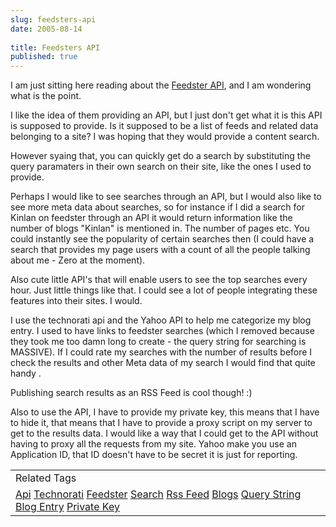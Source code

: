 ```yaml
---
slug: feedsters-api
date: 2005-08-14
 
title: Feedsters API
published: true
---
```

I am just sitting here reading about the <a href="http://developers.feedster.com/index.php/Feedster_API" rel="tag">Feedster API</a>, and I am wondering what is the point.<p />I like the idea of them providing an API, but I just don't get what it is this API is supposed to provide.  Is it supposed to be a list of feeds and related data belonging to a site?  I was hoping that they would provide a content search.<p />However syaing that,  you can quickly get do a search by substituting the query paramaters in their own search on their site, like the ones I used to provide.<p />Perhaps I would like to see searches through an API, but I would also like to see more meta data about searches, so for instance if I did a search for Kinlan on feedster through an API it would return information like the number of blogs "Kinlan" is mentioned in.  The number of pages etc.  You could instantly see the popularity of certain searches then (I could have a search that provides my page users with a count of all the people talking about me - Zero at the moment). <p />Also cute little API's that will enable users to see the top searches every hour.  Just little things like that.  I could see a lot of people integrating these features into their sites.  I would.<p />I use the technorati api and the Yahoo API to help me categorize my blog entry.  I used to have links to feedster searches (which I removed because they took me too damn long to create - the query string for searching is MASSIVE).  If I could rate my searches with the number of results before I check the results and other Meta data of my search I would find that quite handy .<p />Publishing search results as an RSS Feed is cool though! :)<p />Also to use the API, I have to provide my private key, this means that I have to hide it, that means that I have to provide a proxy script on my server to get to the results data.  I would like a way that I could get to the API without having to proxy all the requests from my site.  Yahoo make you use an Application ID, that ID doesn't have to be secret it is just for reporting.<p /><table class="TechnoratiHead TagHeader">
<tr><td>Related Tags</td></tr>
<tr class="Technorati"><td>
<a href="https://paul.kinlan.me/tags/Api" class="Tag" rel="tag">Api</a> <a href="https://paul.kinlan.me/tags/Technorati" class="Tag" rel="tag">Technorati</a> <a href="https://paul.kinlan.me/tags/Feedster" class="Tag" rel="tag">Feedster</a> <a href="https://paul.kinlan.me/tags/Search" class="Tag" rel="tag">Search</a> <a href="https://paul.kinlan.me/tags/Rss%20Feed" class="Tag" rel="tag">Rss Feed</a> <a href="https://paul.kinlan.me/tags/Blogs" class="Tag" rel="tag">Blogs</a> <a href="https://paul.kinlan.me/tags/Query%20String" class="Tag" rel="tag">Query String</a> <a href="https://paul.kinlan.me/tags/Blog%20Entry" class="Tag" rel="tag">Blog Entry</a> <a href="https://paul.kinlan.me/tags/Private%20Key" class="Tag" rel="tag">Private Key</a>
</td></tr>
</table><div class="blogger-post-footer"><img class="posterous_download_image" src="https://blogger.googleusercontent.com/tracker/8109338-112403962370123869?l=www.kinlan.co.uk%2Findex.html" height="1" alt="" width="1" /></div>

